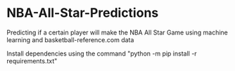 # NBA-All-Star-Predictions

Predicting if a certain player will make the NBA All Star Game using machine learning and basketball-reference.com data

Install dependencies using the command "python -m pip install -r requirements.txt"
